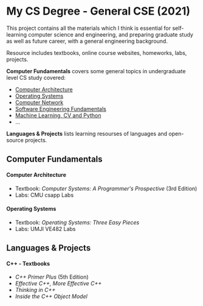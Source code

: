 # My CS Degree - General CSE (2021)

This project contains all the materials which I think is essential for self-learning computer science and engineering, and preparing graduate study  as well as future career, with a general engineering background. 

Resource includes textbooks, online course websites, homeworks, labs, projects.

**Computer Fundamentals** covers some general topics in undergraduate level CS study covered:

- [Computer Architecture](#computer-architecture)
- [Operating Systems](#operating-systems)
- [Computer Network](#)
- [Software Engineering Fundamentals](#)
- [Machine Learning, CV and Python](#)
- ...

**Languages & Projects** lists learning resourses of languages and open-source projects.

## Computer Fundamentals

#### Computer Architecture

- Textbook: *Computer Systems: A Programmer's Prospective*  (3rd Edition)
- Labs: CMU csapp Labs



#### Operating Systems

- Textbook: *Operating Systems: Three Easy Pieces*
- Labs: UMJI VE482 Labs



## Languages & Projects

#### C++ - Textbooks

- *C++ Primer Plus* (5th Edition)
- *Effective C++, More Effective C++* 
- *Thinking in C++*
- *Inside the C++ Object Model*

